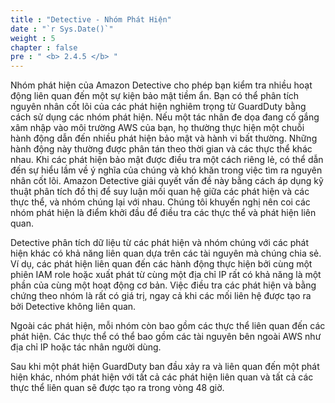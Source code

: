 ```yaml
---
title : "Detective - Nhóm Phát Hiện"
date : "`r Sys.Date()`"
weight : 5
chapter : false
pre : " <b> 2.4.5 </b> "
---
```

Nhóm phát hiện của Amazon Detective cho phép bạn kiểm tra nhiều hoạt động liên quan đến một sự kiện bảo mật tiềm ẩn. Bạn có thể phân tích nguyên nhân cốt lõi của các phát hiện nghiêm trọng từ GuardDuty bằng cách sử dụng các nhóm phát hiện. Nếu một tác nhân đe dọa đang cố gắng xâm nhập vào môi trường AWS của bạn, họ thường thực hiện một chuỗi hành động dẫn đến nhiều phát hiện bảo mật và hành vi bất thường. Những hành động này thường được phân tán theo thời gian và các thực thể khác nhau. Khi các phát hiện bảo mật được điều tra một cách riêng lẻ, có thể dẫn đến sự hiểu lầm về ý nghĩa của chúng và khó khăn trong việc tìm ra nguyên nhân cốt lõi. Amazon Detective giải quyết vấn đề này bằng cách áp dụng kỹ thuật phân tích đồ thị để suy luận mối quan hệ giữa các phát hiện và các thực thể, và nhóm chúng lại với nhau. Chúng tôi khuyến nghị nên coi các nhóm phát hiện là điểm khởi đầu để điều tra các thực thể và phát hiện liên quan.

Detective phân tích dữ liệu từ các phát hiện và nhóm chúng với các phát hiện khác có khả năng liên quan dựa trên các tài nguyên mà chúng chia sẻ. Ví dụ, các phát hiện liên quan đến các hành động thực hiện bởi cùng một phiên IAM role hoặc xuất phát từ cùng một địa chỉ IP rất có khả năng là một phần của cùng một hoạt động cơ bản. Việc điều tra các phát hiện và bằng chứng theo nhóm là rất có giá trị, ngay cả khi các mối liên hệ được tạo ra bởi Detective không liên quan.

Ngoài các phát hiện, mỗi nhóm còn bao gồm các thực thể liên quan đến các phát hiện. Các thực thể có thể bao gồm các tài nguyên bên ngoài AWS như địa chỉ IP hoặc tác nhân người dùng.

Sau khi một phát hiện GuardDuty ban đầu xảy ra và liên quan đến một phát hiện khác, nhóm phát hiện với tất cả các phát hiện liên quan và tất cả các thực thể liên quan sẽ được tạo ra trong vòng 48 giờ.